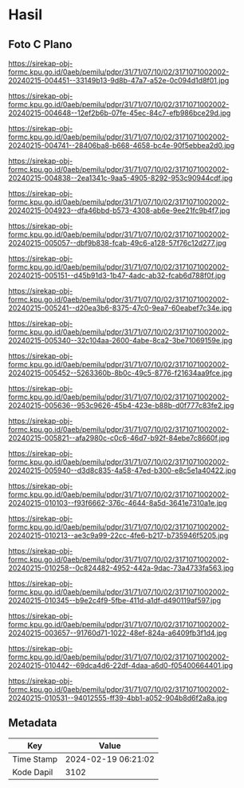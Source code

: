 # Hasil

## Foto C Plano

https://sirekap-obj-formc.kpu.go.id/0aeb/pemilu/pdpr/31/71/07/10/02/3171071002002-20240215-004451--33149b13-9d8b-47a7-a52e-0c094d1d8f01.jpg

https://sirekap-obj-formc.kpu.go.id/0aeb/pemilu/pdpr/31/71/07/10/02/3171071002002-20240215-004648--12ef2b6b-07fe-45ec-84c7-efb986bce29d.jpg

https://sirekap-obj-formc.kpu.go.id/0aeb/pemilu/pdpr/31/71/07/10/02/3171071002002-20240215-004741--28406ba8-b668-4658-bc4e-90f5ebbea2d0.jpg

https://sirekap-obj-formc.kpu.go.id/0aeb/pemilu/pdpr/31/71/07/10/02/3171071002002-20240215-004838--2ea1341c-9aa5-4905-8292-953c90944cdf.jpg

https://sirekap-obj-formc.kpu.go.id/0aeb/pemilu/pdpr/31/71/07/10/02/3171071002002-20240215-004923--dfa46bbd-b573-4308-ab6e-9ee21fc9b4f7.jpg

https://sirekap-obj-formc.kpu.go.id/0aeb/pemilu/pdpr/31/71/07/10/02/3171071002002-20240215-005057--dbf9b838-fcab-49c6-a128-57f76c12d277.jpg

https://sirekap-obj-formc.kpu.go.id/0aeb/pemilu/pdpr/31/71/07/10/02/3171071002002-20240215-005151--d45b91d3-1b47-4adc-ab32-fcab6d788f0f.jpg

https://sirekap-obj-formc.kpu.go.id/0aeb/pemilu/pdpr/31/71/07/10/02/3171071002002-20240215-005241--d20ea3b6-8375-47c0-9ea7-60eabef7c34e.jpg

https://sirekap-obj-formc.kpu.go.id/0aeb/pemilu/pdpr/31/71/07/10/02/3171071002002-20240215-005340--32c104aa-2600-4abe-8ca2-3be71069159e.jpg

https://sirekap-obj-formc.kpu.go.id/0aeb/pemilu/pdpr/31/71/07/10/02/3171071002002-20240215-005452--5263360b-8b0c-49c5-8776-f21634aa9fce.jpg

https://sirekap-obj-formc.kpu.go.id/0aeb/pemilu/pdpr/31/71/07/10/02/3171071002002-20240215-005636--953c9626-45b4-423e-b88b-d0f777c83fe2.jpg

https://sirekap-obj-formc.kpu.go.id/0aeb/pemilu/pdpr/31/71/07/10/02/3171071002002-20240215-005821--afa2980c-c0c6-46d7-b92f-84ebe7c8660f.jpg

https://sirekap-obj-formc.kpu.go.id/0aeb/pemilu/pdpr/31/71/07/10/02/3171071002002-20240215-005940--d3d8c835-4a58-47ed-b300-e8c5e1a40422.jpg

https://sirekap-obj-formc.kpu.go.id/0aeb/pemilu/pdpr/31/71/07/10/02/3171071002002-20240215-010103--f93f6662-376c-4644-8a5d-3641e7310a1e.jpg

https://sirekap-obj-formc.kpu.go.id/0aeb/pemilu/pdpr/31/71/07/10/02/3171071002002-20240215-010213--ae3c9a99-22cc-4fe6-b217-b735946f5205.jpg

https://sirekap-obj-formc.kpu.go.id/0aeb/pemilu/pdpr/31/71/07/10/02/3171071002002-20240215-010258--0c824482-4952-442a-9dac-73a4733fa563.jpg

https://sirekap-obj-formc.kpu.go.id/0aeb/pemilu/pdpr/31/71/07/10/02/3171071002002-20240215-010345--b9e2c4f9-5fbe-411d-a1df-d490119af597.jpg

https://sirekap-obj-formc.kpu.go.id/0aeb/pemilu/pdpr/31/71/07/10/02/3171071002002-20240215-003657--91760d71-1022-48ef-824a-a6409fb3f1d4.jpg

https://sirekap-obj-formc.kpu.go.id/0aeb/pemilu/pdpr/31/71/07/10/02/3171071002002-20240215-010442--69dca4d6-22df-4daa-a6d0-f05400664401.jpg

https://sirekap-obj-formc.kpu.go.id/0aeb/pemilu/pdpr/31/71/07/10/02/3171071002002-20240215-010531--94012555-ff39-4bb1-a052-904b8d6f2a8a.jpg


## Metadata

| Key        | Value               |
| ---------- | ------------------- |
| Time Stamp | 2024-02-19 06:21:02 |
| Kode Dapil | 3102                |



